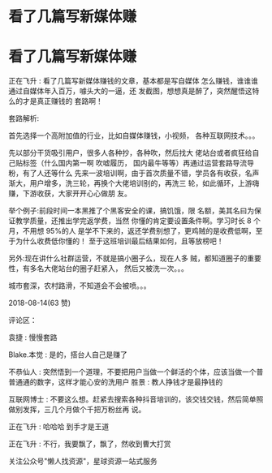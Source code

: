 # 看了几篇写新媒体赚

# 看了几篇写新媒体赚

正在飞升 : 看了几篇写新媒体赚钱的文章，基本都是写自媒体 怎么赚钱，谁谁谁通过自媒体年入百万，噱头大的一逼，还 发截图，想想真是醉了，突然醒悟这特么的才是真正赚钱的 套路啊！

套路解析:

首先选择一个高附加值的行业，比如自媒体赚钱，小视频， 各种互联网技术。。。

先以部分干货吸引用户，很多人各种抄，各种吹，然后找大 佬站台或者疯狂给自己贴标签（什么国内第一啊 吹嘘履历， 国内最牛等等）再通过运营套路导流导粉，有了人还等什么 先来一波培训啊，由于首次质量不错，学员各有收获，名声 渐大，用户增多，洗三轮，再换个大佬培训别的，再洗三 轮，如此循环，上游嗨赚，下游收获，大家开开心心做朋 友。

举个例子:前段时间一本黑推了个黑客安全的课，搞饥饿，限 名额，美其名曰为保证教学质量，还推出学完返学费，当然 你懂的肯定要设置条件啊。学习时长 8 个月，不用想 95%的人 是学不下来的，返还学费别想了，更鸡贼的是收费低啊，至 于为什么收费低你懂的！ 至于这班培训最后结果如何，且等放榜吧！

另外:现在讲什么社群运营，不就是搞小圈子么，现在人多 贼，都知道圈子的重要性，有多名大佬站台的圈子赶紧入， 然后又被洗一次。。。

城市套深，农村路滑，不知道会不会被喷。。。

2018-08-14(63 赞)

评论区：

袁捷 : 慢慢套路

Blake.本觉 : 是的，搭台人自己是赚了

不恭仙人 : 突然悟到一个道理，不要把用户当做一个鲜活的个体，应该当做一个普普通通的数字，这样才能心安的洗用户 胜景 : 教人挣钱才是最挣钱的

互联网博士 : 不要这么想。赶紧去搜索各种抖音培训的，该交钱交钱，然后简单照做别发挥，三几个月做个千把万粉丝再 说。

正在飞升 : 哈哈哈 到手才是王道

正在飞升 : 不行，我要飘了，飘了，然收到曹大打赏

关注公众号"懒人找资源"，星球资源一站式服务